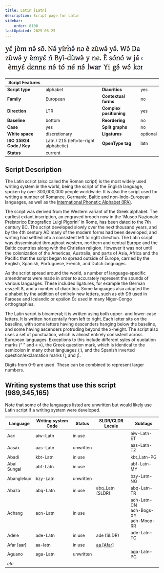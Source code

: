 ```yaml
---
title: Latin [Latn]
description: Script page for Latin
sidebar:
    order: 8100
lastUpdated: 2025-06-25
---
```


![Latin sample](images/latn-sample.png)

**Script Features** |     |     |     |
------------------- | --- | --- | --- |
**Script type** | alphabet            | **Diacritics** | yes |
**Family** | European                 | **Contextual forms** | no |
**Direction** | LTR                   | **Complex positioning** | yes |
**Baseline** | bottom                 | **Reordering** | no |
**Case** | yes                        | **Split graphs** | no |
**White space** | discretionary       | **Ligatures** | optional |
**ISO 15924 Code / Key** | Latn / 215 (left=to-right alphabetic) | **OpenType tag** | latn |
**Status** | current | | |

## Script Description

The Latin script (also called the Roman script) is the most widely used writing system in the world, being the script of the English language, spoken by over 300,000,000 people worldwide. It is also the script used for writing a number of Romance, Germanic, Baltic and non-Indo-European languages, as well as the [International Phonetic Alphabet (IPA)](https://scriptsource.org/entry/ucgb77fkvh).

The script was derived from the Western variant of the Greek alphabet. The earliest extant inscription, an engraved brooch now in the ‘Museo Nazionale Preistorico Etnografico Luigi Pigorini’ in Rome, has been dated to the 7th century BC. The script developed slowly over the next thousand years, and by the 4th century AD many of the modern forms had been developed, and writing had settled into a consistent left to right direction. The Latin script was disseminated throughout western, northern and central Europe and the Baltic countries along with the Christian religion. However it was not until the colonization of the Americas, Australia, and parts of Asia, Africa and the Pacific that the script began to spread outside of Europe, carried by the English, Spanish, Portuguese, French, and Dutch languages.

As the script spread around the world, a number of language-specific amendments were made in order to accurately represent the sounds of various languages. These included ligatures, for example the German esszett ß, and a number of diacritics. Some languages also adapted the alphabet by the addition of entirely new letters, such as eth Ðð used in Faroese and Icelandic or epsilon Ɛɛ used in many Niger-Congo orthographies.

The Latin script is bicameral; it is written using both upper- and lower-case letters. It is written horizontally from left to right. Each letter sits on the baseline, with some letters having descenders hanging below the baseline, and some having ascenders protruding beyond the x-height. The script also uses a set of punctuation, which is almost entirely consistent across European languages. Exceptions to this include different syles of quotation marks (“ ” and « »), the Greek question mark, which is identical to the semicolon in many other languages (;), and the Spanish inverted question/exclamation marks (¿ and ¡).

Digits from 0-9 are used. These can be combined to represent larger numbers.

## Writing systems that use this script (989,345,165)

Note that some of the languages listed are unwritten but would likely use Latin script if a writing system were developed.

Language | Writing system Code | Status | SLDR/CLDR<br>Locale | Subtags |
-------- | ------------------- | ------ | ---------------- | ------- |
Aari | aiw-Latn | in use | | aiw-Latn-ET |
Aasáx | aas-Latn | unwritten | | aas-Latn-TZ |
Abadi | kbt-Latn | in use | | kbt_Latn-PG |
Abai<br>Sungai | abf-Latn | in use | | abf-Latn-MY |
Abanglekuo | bzy-Latn | unwritten | | bzy-Latn-NG |
Abaza | abq-Latn | in use | abq_Latn (SLDR) | abq-Latn-TR |
Achang | acn-Latn | in use | | ach-Latn-CN<br>ach-Bogs-XY<br>ach-Mnop-RR |
Adele | ade-Latn | in use | ade (SLDR) | ade-Latn-TG |
Afar [aar] | aa-latn | in use | [aa \[Afar\]](https://unicode.org/cldr/charts/47/summary/aa+.html) | |
Aguano | aga-Latn | unwritten| | aga-Latn-PG |
_etc_ | | |